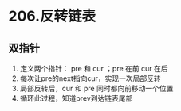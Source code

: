 # 206.反转链表

## 双指针

1. 定义两个指针： pre 和 cur ；pre 在前 cur 在后
2. 每次让pre的next指向cur，实现一次局部反转
3. 局部反转后，cur 和 pre 同时都向前移动一个位置
4. 循环此过程，知道prev到达链表尾部
